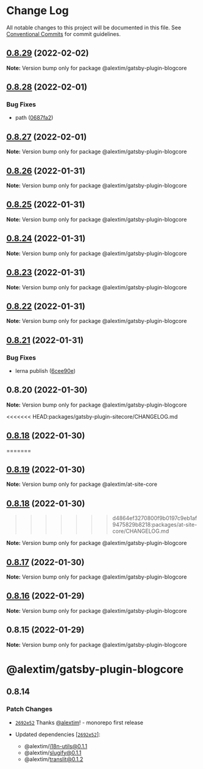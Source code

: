 # Change Log

All notable changes to this project will be documented in this file.
See [Conventional Commits](https://conventionalcommits.org) for commit guidelines.

## [0.8.29](https://github.com/alextim/at-blog/compare/@alextim/gatsby-plugin-blogcore@0.8.28...@alextim/gatsby-plugin-blogcore@0.8.29) (2022-02-02)

**Note:** Version bump only for package @alextim/gatsby-plugin-blogcore





## [0.8.28](https://github.com/alextim/at-blog/compare/@alextim/gatsby-plugin-blogcore@0.8.27...@alextim/gatsby-plugin-blogcore@0.8.28) (2022-02-01)


### Bug Fixes

* path ([0687fa2](https://github.com/alextim/at-blog/commit/0687fa2708263b076cba1d14e62dfe137b34611d))





## [0.8.27](https://github.com/alextim/at-blog/compare/@alextim/gatsby-plugin-blogcore@0.8.26...@alextim/gatsby-plugin-blogcore@0.8.27) (2022-02-01)

**Note:** Version bump only for package @alextim/gatsby-plugin-blogcore





## [0.8.26](https://github.com/alextim/at-blog/compare/@alextim/gatsby-plugin-blogcore@0.8.25...@alextim/gatsby-plugin-blogcore@0.8.26) (2022-01-31)

**Note:** Version bump only for package @alextim/gatsby-plugin-blogcore





## [0.8.25](https://github.com/alextim/at-blog/compare/@alextim/gatsby-plugin-blogcore@0.8.24...@alextim/gatsby-plugin-blogcore@0.8.25) (2022-01-31)

**Note:** Version bump only for package @alextim/gatsby-plugin-blogcore





## [0.8.24](https://github.com/alextim/at-blog/compare/@alextim/gatsby-plugin-blogcore@0.8.23...@alextim/gatsby-plugin-blogcore@0.8.24) (2022-01-31)

**Note:** Version bump only for package @alextim/gatsby-plugin-blogcore





## [0.8.23](https://github.com/alextim/at-blog/compare/@alextim/gatsby-plugin-blogcore@0.8.22...@alextim/gatsby-plugin-blogcore@0.8.23) (2022-01-31)

**Note:** Version bump only for package @alextim/gatsby-plugin-blogcore





## [0.8.22](https://github.com/alextim/at-blog/compare/@alextim/gatsby-plugin-blogcore@0.8.21...@alextim/gatsby-plugin-blogcore@0.8.22) (2022-01-31)

**Note:** Version bump only for package @alextim/gatsby-plugin-blogcore





## [0.8.21](https://github.com/alextim/at-blog/compare/@alextim/gatsby-plugin-blogcore@0.8.20...@alextim/gatsby-plugin-blogcore@0.8.21) (2022-01-31)


### Bug Fixes

* lerna publish ([6cee90e](https://github.com/alextim/at-blog/commit/6cee90e8336a5f1905f0424761fcba3966998c9d))





## 0.8.20 (2022-01-30)

**Note:** Version bump only for package @alextim/gatsby-plugin-blogcore





<<<<<<< HEAD:packages/gatsby-plugin-sitecore/CHANGELOG.md
## [0.8.18](https://github.com/alextim/at-blog/compare/@alextim/gatsby-plugin-blogcore@0.8.17...@alextim/gatsby-plugin-blogcore@0.8.18) (2022-01-30)
=======
## [0.8.19](https://github.com/alextim/at-blog/compare/@alextim/at-site-core@0.8.18...@alextim/at-site-core@0.8.19) (2022-01-30)

**Note:** Version bump only for package @alextim/at-site-core





## [0.8.18](https://github.com/alextim/at-blog/compare/@alextim/at-site-core@0.8.17...@alextim/at-site-core@0.8.18) (2022-01-30)
>>>>>>> d4864ef3270800f9b0197c9eb1af9475829b8218:packages/at-site-core/CHANGELOG.md

**Note:** Version bump only for package @alextim/gatsby-plugin-blogcore





## [0.8.17](https://github.com/alextim/at-blog/compare/@alextim/gatsby-plugin-blogcore@0.8.16...@alextim/gatsby-plugin-blogcore@0.8.17) (2022-01-30)

**Note:** Version bump only for package @alextim/gatsby-plugin-blogcore





## [0.8.16](https://github.com/alextim/at-blog/compare/@alextim/gatsby-plugin-blogcore@0.8.15...@alextim/gatsby-plugin-blogcore@0.8.16) (2022-01-29)

**Note:** Version bump only for package @alextim/gatsby-plugin-blogcore

## 0.8.15 (2022-01-29)

**Note:** Version bump only for package @alextim/gatsby-plugin-blogcore

# @alextim/gatsby-plugin-blogcore

## 0.8.14

### Patch Changes

- [`2692e52`](https://github.com/alextim/at-blog/commit/2692e524fe2bf10e47e1a4fbd6f7173ca1be3b65) Thanks [@alextim](https://github.com/alextim)! - monorepo first release

- Updated dependencies [[`2692e52`](https://github.com/alextim/at-blog/commit/2692e524fe2bf10e47e1a4fbd6f7173ca1be3b65)]:
  - @alextim/i18n-utils@0.1.1
  - @alextim/slugify@0.1.1
  - @alextim/translit@0.1.2
